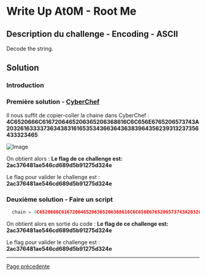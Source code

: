 # Write Up At0M - Root Me

## Description du challenge - Encoding - ASCII

Decode the string.

## Solution

### Introduction 

### Première solution - [CyberChef](https://gchq.github.io/CyberChef/)

Il nous suffit de copier-coller la chaine dans CyberChef : <b>4C6520666C6167206465206365206368616C6C656E6765206573743A203261633337363438316165353436636436383964356239313237356433323465</b>

![Image](https://marc-emmanuel9.github.io/Root%20Me/Cryptanalysis/Encoding%20-%20ASCII/Ressources/PhotoChef.jpg)

On obtient alors : <b>Le flag de ce challenge est: 2ac376481ae546cd689d5b91275d324e</b>

Le flag pour valider le challenge est : <b>2ac376481ae546cd689d5b91275d324e</b>

### Deuxième solution - Faire un script

```python
  chain = 4C6520666C6167206465206365206368616C6C656E6765206573743A203261633337363438316165353436636436383964356239313237356433323465

```

On obtient alors en sortie du code : <b>Le flag de ce challenge est: 2ac376481ae546cd689d5b91275d324e</b>

Le flag pour valider le challenge est : <b>2ac376481ae546cd689d5b91275d324e</b>

-------------
[Page précedente](https://marc-emmanuel9.github.io/Root%20Me/)